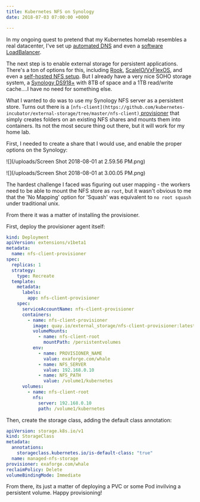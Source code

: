 ```yaml
---
title: Kubernetes NFS on Synology
date: 2018-07-03 07:00:00 +0000

---
```

In my ongoing quest to pretend that my Kubernetes homelab resembles a real datacenter, I've set up [automated DNS](https://blog.cowger.us/2018/07/26/using-kubernetes-externaldns-metallb-with-a-home-bare-metal-k8s-part-2.html) and even a [software LoadBalancer](https://blog.cowger.us/2018/07/25/using-kubernetes-externaldns-with-a-home-bare-metal-k8s.html).

The next step is to enable external storage for persistent applications.  There's a ton of options for this, including [Rook](https://rook.io/), [ScaleIO/VxFlexOS](https://github.com/thecodeteam/csi-scaleio), and even a [self-hosted NFS setup](https://github.com/kubernetes-incubator/external-storage/tree/master/nfs).   But I already have a very nice SOHO storage system, a [Synology DS918+](https://www.synology.com/en-us/products/DS918+) with 8TB of space and a 1TB read/write cache....I have no need for something else.

What I wanted to do was to use my Synology NFS server as a persistent store.   Turns out there is a `[nfs-client](https://github.com/kubernetes-incubator/external-storage/tree/master/nfs-client)`[ provisioner](https://github.com/kubernetes-incubator/external-storage/tree/master/nfs-client) that simply creates folders on an existing NFS shares and mounts them into containers.  Its not the most secure thing out there, but it will work for my home lab.

First, I needed to create a share that I would use, and enable the proper options on the Synology:

![](/uploads/Screen Shot 2018-08-01 at 2.59.56 PM.png)

![](/uploads/Screen Shot 2018-08-01 at 3.00.05 PM.png)

The hardest challenge I faced was figuring out user mapping - the workers need to be able to mount the NFS store as `root`, but it wasn't obvious to me that the 'No Mapping' option for 'Squash' was equivalent to `no root squash` under traditional unix.

From there it was a matter of installing the provisioner.

First, deploy the provisioner agent itself:

```yaml
kind: Deployment
apiVersion: extensions/v1beta1
metadata:
  name: nfs-client-provisioner
spec:
  replicas: 1
  strategy:
    type: Recreate
  template:
    metadata:
      labels:
        app: nfs-client-provisioner
    spec:
      serviceAccountName: nfs-client-provisioner
      containers:
        - name: nfs-client-provisioner
          image: quay.io/external_storage/nfs-client-provisioner:latest
          volumeMounts:
            - name: nfs-client-root
              mountPath: /persistentvolumes
          env:
            - name: PROVISIONER_NAME
              value: exaforge.com/whale
            - name: NFS_SERVER
              value: 192.168.0.10
            - name: NFS_PATH
              value: /volume1/kubernetes
      volumes:
        - name: nfs-client-root
          nfs:
            server: 192.168.0.10
            path: /volume1/kubernetes
```

Then, create the storage class, adding the default class annotation:

```yaml
apiVersion: storage.k8s.io/v1
kind: StorageClass
metadata:
  annotations:
    storageclass.kubernetes.io/is-default-class: "true"
  name: managed-nfs-storage
provisioner: exaforge.com/whale
reclaimPolicy: Delete
volumeBindingMode: Immediate
```

From there, its just a matter of deploying a PVC or some Pod invilving a persistent volume.   Happy provisioning!